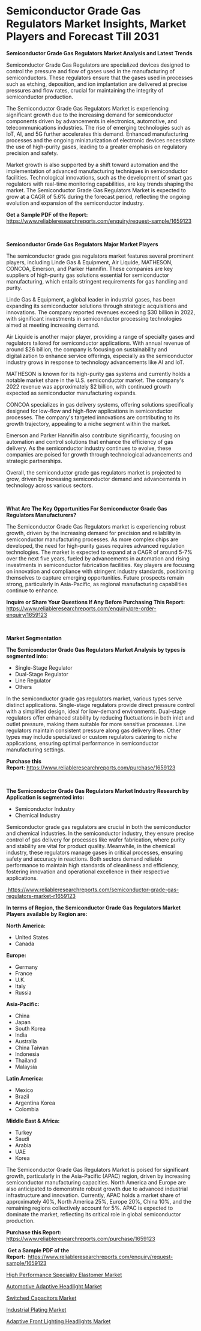 <p><h1>Semiconductor Grade Gas Regulators Market Insights, Market Players and Forecast Till 2031</h1></p><p><strong>Semiconductor Grade Gas Regulators Market Analysis and Latest Trends</strong></p>
<p><p>Semiconductor Grade Gas Regulators are specialized devices designed to control the pressure and flow of gases used in the manufacturing of semiconductors. These regulators ensure that the gases used in processes such as etching, deposition, and ion implantation are delivered at precise pressures and flow rates, crucial for maintaining the integrity of semiconductor production. </p><p>The Semiconductor Grade Gas Regulators Market is experiencing significant growth due to the increasing demand for semiconductor components driven by advancements in electronics, automotive, and telecommunications industries. The rise of emerging technologies such as IoT, AI, and 5G further accelerates this demand. Enhanced manufacturing processes and the ongoing miniaturization of electronic devices necessitate the use of high-purity gases, leading to a greater emphasis on regulatory precision and safety.</p><p>Market growth is also supported by a shift toward automation and the implementation of advanced manufacturing techniques in semiconductor facilities. Technological innovations, such as the development of smart gas regulators with real-time monitoring capabilities, are key trends shaping the market. The Semiconductor Grade Gas Regulators Market is expected to grow at a CAGR of 5.6% during the forecast period, reflecting the ongoing evolution and expansion of the semiconductor industry.</p></p>
<p><strong>Get a Sample PDF of the Report:&nbsp;</strong> <a href="https://www.reliableresearchreports.com/enquiry/request-sample/1659123?utm_campaign=12&utm_medium=2&utm_source=Github&utm_content=ia&utm_term=28092024&utm_id=semiconductor-grade-gas-regulators">https://www.reliableresearchreports.com/enquiry/request-sample/1659123</a></p>
<p>&nbsp;</p>
<p><strong>Semiconductor Grade Gas Regulators Major Market Players</strong></p>
<p><p>The semiconductor grade gas regulators market features several prominent players, including Linde Gas & Equipment, Air Liquide, MATHESON, CONCOA, Emerson, and Parker Hannifin. These companies are key suppliers of high-purity gas solutions essential for semiconductor manufacturing, which entails stringent requirements for gas handling and purity.</p><p>Linde Gas & Equipment, a global leader in industrial gases, has been expanding its semiconductor solutions through strategic acquisitions and innovations. The company reported revenues exceeding $30 billion in 2022, with significant investments in semiconductor processing technologies aimed at meeting increasing demand.</p><p>Air Liquide is another major player, providing a range of specialty gases and regulators tailored for semiconductor applications. With annual revenue of around $26 billion, the company is focusing on sustainability and digitalization to enhance service offerings, especially as the semiconductor industry grows in response to technology advancements like AI and IoT.</p><p>MATHESON is known for its high-purity gas systems and currently holds a notable market share in the U.S. semiconductor market. The company's 2022 revenue was approximately $2 billion, with continued growth expected as semiconductor manufacturing expands.</p><p>CONCOA specializes in gas delivery systems, offering solutions specifically designed for low-flow and high-flow applications in semiconductor processes. The company's targeted innovations are contributing to its growth trajectory, appealing to a niche segment within the market.</p><p>Emerson and Parker Hannifin also contribute significantly, focusing on automation and control solutions that enhance the efficiency of gas delivery. As the semiconductor industry continues to evolve, these companies are poised for growth through technological advancements and strategic partnerships.</p><p>Overall, the semiconductor grade gas regulators market is projected to grow, driven by increasing semiconductor demand and advancements in technology across various sectors.</p></p>
<p>&nbsp;</p>
<p><strong>What Are The Key Opportunities For Semiconductor Grade Gas Regulators Manufacturers?</strong></p>
<p><p>The Semiconductor Grade Gas Regulators market is experiencing robust growth, driven by the increasing demand for precision and reliability in semiconductor manufacturing processes. As more complex chips are developed, the need for high-purity gases requires advanced regulation technologies. The market is expected to expand at a CAGR of around 5-7% over the next five years, fueled by advancements in automation and rising investments in semiconductor fabrication facilities. Key players are focusing on innovation and compliance with stringent industry standards, positioning themselves to capture emerging opportunities. Future prospects remain strong, particularly in Asia-Pacific, as regional manufacturing capabilities continue to enhance.</p></p>
<p><strong>Inquire or Share Your Questions If Any Before Purchasing This Report:</strong> <a href="https://www.reliableresearchreports.com/enquiry/pre-order-enquiry/1659123?utm_campaign=12&utm_medium=2&utm_source=Github&utm_content=ia&utm_term=28092024&utm_id=semiconductor-grade-gas-regulators">https://www.reliableresearchreports.com/enquiry/pre-order-enquiry/1659123</a></p>
<p>&nbsp;</p>
<p><strong>Market Segmentation</strong></p>
<p><strong>The Semiconductor Grade Gas Regulators Market Analysis by types is segmented into:</strong></p>
<p><ul><li>Single-Stage Regulator</li><li>Dual-Stage Regulator</li><li>Line Regulator</li><li>Others</li></ul></p>
<p><p>In the semiconductor grade gas regulators market, various types serve distinct applications. Single-stage regulators provide direct pressure control with a simplified design, ideal for low-demand environments. Dual-stage regulators offer enhanced stability by reducing fluctuations in both inlet and outlet pressure, making them suitable for more sensitive processes. Line regulators maintain consistent pressure along gas delivery lines. Other types may include specialized or custom regulators catering to niche applications, ensuring optimal performance in semiconductor manufacturing settings.</p></p>
<p><strong>Purchase this Report:&nbsp;</strong><a href="https://www.reliableresearchreports.com/purchase/1659123?utm_campaign=12&utm_medium=2&utm_source=Github&utm_content=ia&utm_term=28092024&utm_id=semiconductor-grade-gas-regulators">https://www.reliableresearchreports.com/purchase/1659123</a></p>
<p>&nbsp;</p>
<p><strong>The Semiconductor Grade Gas Regulators Market Industry Research by Application is segmented into:</strong></p>
<p><ul><li>Semiconductor Industry</li><li>Chemical Industry</li></ul></p>
<p><p>Semiconductor grade gas regulators are crucial in both the semiconductor and chemical industries. In the semiconductor industry, they ensure precise control of gas delivery for processes like wafer fabrication, where purity and stability are vital for product quality. Meanwhile, in the chemical industry, these regulators manage gases in critical processes, ensuring safety and accuracy in reactions. Both sectors demand reliable performance to maintain high standards of cleanliness and efficiency, fostering innovation and operational excellence in their respective applications.</p></p>
<p><a href="https://www.reliableresearchreports.com/semiconductor-grade-gas-regulators-market-r1659123?utm_campaign=12&utm_medium=2&utm_source=Github&utm_content=ia&utm_term=28092024&utm_id=semiconductor-grade-gas-regulators">&nbsp;https://www.reliableresearchreports.com/semiconductor-grade-gas-regulators-market-r1659123</a></p>
<p><strong>In terms of Region, the Semiconductor Grade Gas Regulators Market Players available by Region are:</strong></p>
<p>
    <p> <strong> North America: </strong>
        <ul>
            <li>United States</li>
            <li>Canada</li>
        </ul>
        </p> 
    <p> <strong> Europe: </strong>
        <ul>
            <li>Germany</li>
            <li>France</li>
            <li>U.K.</li>
            <li>Italy</li>
            <li>Russia</li>
        </ul>
        </p> 
    <p> <strong> Asia-Pacific: </strong>
        <ul>
            <li>China</li>
            <li>Japan</li>
            <li>South Korea</li>
            <li>India</li>
            <li>Australia</li>
            <li>China Taiwan</li>
            <li>Indonesia</li>
            <li>Thailand</li>
            <li>Malaysia</li>
        </ul>
        </p> 
    <p> <strong> Latin America: </strong>
        <ul>
            <li>Mexico</li>
            <li>Brazil</li>
            <li>Argentina Korea</li>
            <li>Colombia</li>
        </ul>
        </p> 
    <p> <strong> Middle East & Africa: </strong>
        <ul>
            <li>Turkey</li>
            <li>Saudi</li>
            <li>Arabia</li>
            <li>UAE</li>
            <li>Korea</li>
        </ul>
    </p>
    </p>
<p><p>The Semiconductor Grade Gas Regulators Market is poised for significant growth, particularly in the Asia-Pacific (APAC) region, driven by increasing semiconductor manufacturing capacities. North America and Europe are also anticipated to demonstrate robust growth due to advanced industrial infrastructure and innovation. Currently, APAC holds a market share of approximately 40%, North America 25%, Europe 20%, China 10%, and the remaining regions collectively account for 5%. APAC is expected to dominate the market, reflecting its critical role in global semiconductor production.</p></p>
<p><strong>Purchase this Report: </strong><a href="https://www.reliableresearchreports.com/purchase/1659123?utm_campaign=12&utm_medium=2&utm_source=Github&utm_content=ia&utm_term=28092024&utm_id=semiconductor-grade-gas-regulators">https://www.reliableresearchreports.com/purchase/1659123</a></p>
<p>&nbsp;<strong>Get a Sample PDF of the Report:&nbsp;&nbsp;</strong><a href="https://www.reliableresearchreports.com/enquiry/request-sample/1659123?utm_campaign=12&utm_medium=2&utm_source=Github&utm_content=ia&utm_term=28092024&utm_id=semiconductor-grade-gas-regulators">https://www.reliableresearchreports.com/enquiry/request-sample/1659123</a></p>
<p><strong></strong></p>
<p><p><a href="https://github.com/JakirUddin511/Market-Research-Report-List-1/blob/main/high-performance-speciality-elastomer-market.md?utm_campaign=12&utm_medium=2&utm_source=Github&utm_content=ia&utm_term=28092024&utm_id=semiconductor-grade-gas-regulators">High Performance Speciality Elastomer Market</a></p><p><a href="https://issuu.com/reportprime-2/docs/automotive-adaptive-headlight-marke_5a51557e6da02d?utm_campaign=12&utm_medium=2&utm_source=Github&utm_content=ia&utm_term=28092024&utm_id=semiconductor-grade-gas-regulators">Automotive Adaptive Headlight Market</a></p><p><a href="https://www.linkedin.com/pulse/switched-capacitors-market-global-regional-analysis-focus-ixwye?utm_campaign=12&utm_medium=2&utm_source=Github&utm_content=ia&utm_term=28092024&utm_id=semiconductor-grade-gas-regulators">Switched Capacitors Market</a></p><p><a href="https://www.linkedin.com/pulse/industrial-plating-market-research-report-exploring-size-jguie?utm_campaign=12&utm_medium=2&utm_source=Github&utm_content=ia&utm_term=28092024&utm_id=semiconductor-grade-gas-regulators">Industrial Plating Market</a></p><p><a href="https://issuu.com/reportprime-2/docs/adaptive-front-lighting-headlights-_fb8f7863d2b7b4?utm_campaign=12&utm_medium=2&utm_source=Github&utm_content=ia&utm_term=28092024&utm_id=semiconductor-grade-gas-regulators">Adaptive Front Lighting Headlights Market</a></p></p>